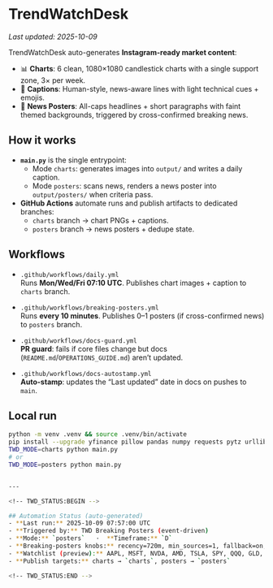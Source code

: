 # TrendWatchDesk

_Last updated: 2025-10-09_

TrendWatchDesk auto-generates **Instagram-ready market content**:
- 📊 **Charts**: 6 clean, 1080×1080 candlestick charts with a single support zone, 3× per week.
- 📝 **Captions**: Human-style, news-aware lines with light technical cues + emojis.
- 📰 **News Posters**: All-caps headlines + short paragraphs with faint themed backgrounds, triggered by cross-confirmed breaking news.

## How it works

- **`main.py`** is the single entrypoint:
  - Mode `charts`: generates images into `output/` and writes a daily caption.
  - Mode `posters`: scans news, renders a news poster into `output/posters/` when criteria pass.
- **GitHub Actions** automate runs and publish artifacts to dedicated branches:
  - `charts` branch → chart PNGs + captions.
  - `posters` branch → news posters + dedupe state.

## Workflows

- `.github/workflows/daily.yml`  
  Runs **Mon/Wed/Fri 07:10 UTC**. Publishes chart images + caption to `charts` branch.

- `.github/workflows/breaking-posters.yml`  
  Runs **every 10 minutes**. Publishes 0–1 posters (if cross-confirmed news) to `posters` branch.

- `.github/workflows/docs-guard.yml`  
  **PR guard**: fails if core files change but docs (`README.md`/`OPERATIONS_GUIDE.md`) aren’t updated.

- `.github/workflows/docs-autostamp.yml`  
  **Auto-stamp**: updates the “Last updated” date in docs on pushes to `main`.

## Local run

```bash
python -m venv .venv && source .venv/bin/activate
pip install --upgrade yfinance pillow pandas numpy requests pytz urllib3
TWD_MODE=charts python main.py
# or
TWD_MODE=posters python main.py


---

<!-- TWD_STATUS:BEGIN -->

## Automation Status (auto-generated)
- **Last run:** 2025-10-09 07:57:00 UTC
- **Triggered by:** TWD Breaking Posters (event-driven)
- **Mode:** `posters`   ·  **Timeframe:** `D`
- **Breaking-posters knobs:** recency=720m, min_sources=1, fallback=on, rss=on
- **Watchlist (preview):** AAPL, MSFT, NVDA, AMD, TSLA, SPY, QQQ, GLD, AMZN, META, GOOGL
- **Publish targets:** charts → `charts`, posters → `posters`

<!-- TWD_STATUS:END -->




















